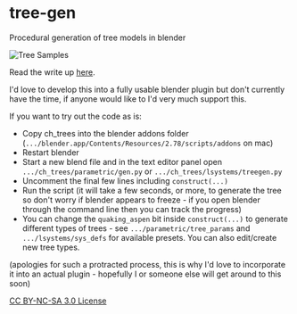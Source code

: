 # tree-gen
Procedural generation of tree models in blender

![Tree Samples](http://chewitt.me/Folio/Trees.jpg)

Read the write up [here](http://chewitt.me/CTH-Dissertation-2017.pdf).

I'd love to develop this into a fully usable blender plugin but don't currently have the time, if anyone would like to I'd very much support this.

If you want to try out the code as is:
* Copy ch_trees into the blender addons folder (`.../blender.app/Contents/Resources/2.78/scripts/addons` on mac)
* Restart blender
* Start a new blend file and in the text editor panel open `.../ch_trees/parametric/gen.py` or `.../ch_trees/lsystems/treegen.py`
* Uncomment the final few lines including `construct(...)`
* Run the script (it will take a few seconds, or more, to generate the tree so don't worry if blender appears to freeze - if you open blender through the command line then you can track the progress)
* You can change the `quaking_aspen` bit inside `construct(...)` to generate different types of trees - see `.../parametric/tree_params` and `.../lsystems/sys_defs` for available presets. You can also edit/create new tree types.

(apologies for such a protracted process, this is why I'd love to incorporate it into an actual plugin - hopefully I or someone else will get around to this soon)

[CC BY-NC-SA 3.0 License](https://creativecommons.org/licenses/by-nc-sa/3.0/)
